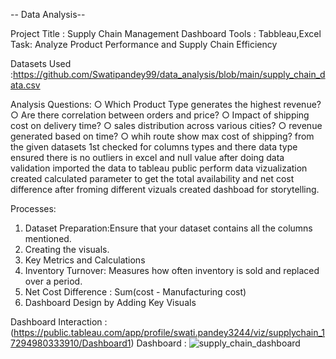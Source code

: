 -- Data Analysis--

Project Title : Supply Chain Management Dashboard
Tools : Tabbleau,Excel
Task: Analyze Product Performance and Supply Chain Efficiency

Datasets Used :https://github.com/Swatipandey99/data_analysis/blob/main/supply_chain_data.csv

  Analysis Questions:
○ Which Product Type generates the highest revenue? 
○ Are there correlation between orders and price?
○ Impact of shipping cost on delivery time?
○ sales distribution across various cities?
○ revenue generated based on time?
○ whih route show max cost of shipping?
from the given datasets 1st checked for columns types and there data type ensured there is no outliers in excel and null value after doing data validation imported the data to tableau public perform data vizualization created calculated parameter to get the total availability and net cost difference after froming different vizuals created dashboad for storytelling.

Processes:
1) Dataset Preparation:Ensure that your dataset contains all the columns mentioned.
2) Creating the visuals.
3) Key Metrics and Calculations
  1) Inventory Turnover: Measures how often inventory is sold and replaced over a period.
  2) Net Cost Difference : Sum(cost - Manufacturing cost)
4) Dashboard Design by Adding Key Visuals

Dashboard Interaction : (https://public.tableau.com/app/profile/swati.pandey3244/viz/supplychain_17294980333910/Dashboard1)
Dashboard : ![supply_chain_dashboard](https://github.com/user-attachments/assets/e7128bc4-d417-445a-87ff-865d06283063)

